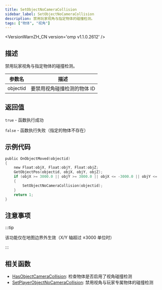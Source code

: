 ```yaml
---
title: SetObjectNoCameraCollision
sidebar_label: SetObjectNoCameraCollision
description: 禁用玩家视角与指定物体的碰撞检测。
tags: ["物体", "视角"]
---
```


<VersionWarnZH_CN version='omp v1.1.0.2612' />

## 描述

禁用玩家视角与指定物体的碰撞检测。

| 参数名   | 描述                        |
| -------- | --------------------------- |
| objectid | 要禁用视角碰撞检测的物体 ID |

## 返回值

`true` - 函数执行成功

`false` - 函数执行失败（指定的物体不存在）

## 示例代码

```c
public OnObjectMoved(objectid)
{
    new Float:objX, Float:objY, Float:objZ;
    GetObjectPos(objectid, objX, objY, objZ);
    if (objX >= 3000.0 || objY >= 3000.0 || objX <= -3000.0 || objY <= -3000.0)
    {
        SetObjectNoCameraCollision(objectid);
    }
    return 1;
}
```

## 注意事项

:::tip

该功能仅在地图边界外生效（X/Y 轴超过 ±3000 单位时）

:::

## 相关函数

- [HasObjectCameraCollision](HasObjectCameraCollision): 检查物体是否启用了视角碰撞检测
- [SetPlayerObjectNoCameraCollision](SetPlayerObjectNoCameraCollision): 禁用视角与玩家专属物体的碰撞检测
